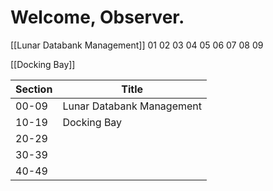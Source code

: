 # Welcome, Observer.

[[Lunar Databank Management]]
01
02
03
04
05
06
07
08
09

[[Docking Bay]]

| Section | Title                     |
| ------- | ------------------------- |
| 00-09   | Lunar Databank Management |
| 10-19   | Docking Bay               |
| 20-29   |                           |
| 30-39   |                           |
| 40-49   |                           |
